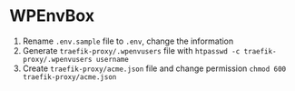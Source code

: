 # WPEnvBox

1. Rename `.env.sample` file to `.env`, change the information
1. Generate `traefik-proxy/.wpenvusers` file with `htpasswd -c traefik-proxy/.wpenvusers username`
1. Create `traefik-proxy/acme.json` file and change permission `chmod 600 traefik-proxy/acme.json`
